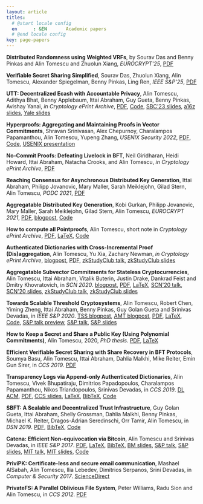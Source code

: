 ```yaml
---
layout: article
titles:
  # @start locale config
  en      : &EN       Academic papers
  # @end locale config
key: page-papers
---
```


**Distributed Randomness using Weighted VRFs**, by Sourav Das and Benny Pinkas and Alin Tomescu and Zhuolun Xiang, _EUROCRYPT'25_, <a class="button button--success button--rounded button--sm" href="https://eprint.iacr.org/2024/198"><i class="fas fa-download"></i>PDF</a>

**Verifiable Secret Sharing Simplified**, Sourav Das, Zhuolun Xiang, Alin Tomescu, Alexander Spiegelman, Benny Pinkas, Ling Ren, _IEEE S&P'25_, <a class="button button--success button--rounded button--sm" href="https://eprint.iacr.org/2023/1196.pdf"><i class="fas fa-download"></i>PDF</a>

**UTT: Decentralized Ecash with Accountable Privacy**, Alin Tomescu, Adithya Bhat, Benny Applebaum, Ittai Abraham, Guy Gueta, Benny Pinkas, Avishay Yanai, _in Cryptology ePrint Archive_, <a class="button button--success button--rounded button--sm" href="https://eprint.iacr.org/2022/452.pdf"><i class="fas fa-download"></i>PDF</a>, [Code](https://github.com/definitelyNotFBI/utt), [SBC'23 slides](https://docs.google.com/presentation/d/1gROYWWXabwqbxFVGLV4KKOMuQbmvoGjqo502I0W6W7Q/edit#slide=id.g277ae8ab1df_0_0), [a16z slides](https://docs.google.com/presentation/d/1frfS8K7RIDQIej4-pz9YSta5dH7dboyTssnvpIjpIHo/edit?usp=sharing), [Yale slides](https://docs.google.com/presentation/d/1WW7qqnM8GCX7x8pLGk2IbB1xc1TZPO6jTCtRmXYpbfY/edit?usp=sharing)

**Hyperproofs: Aggregating and Maintaining Proofs in Vector Commitments**, Shravan Srinivasan, Alex Chepurnoy, Charalampos Papamanthou, Alin Tomescu, Yupeng Zhang, _USENIX Security 2022_, <a class="button button--success button--rounded button--sm" href="https://eprint.iacr.org/2021/599.pdf"><i class="fas fa-download"></i>PDF</a>, [Code](https://github.com/hyperproofs/hyperproofs), [USENIX presentation](https://www.usenix.org/conference/usenixsecurity22/presentation/srinivasan)

**No-Commit Proofs: Defeating Livelock in BFT**, Neil Giridharan, Heidi Howard, Ittai Abraham, Natacha Crooks, and Alin Tomescu, _in Cryptology ePrint Archive_, <a class="button button--success button--rounded button--sm" href="https://eprint.iacr.org/2021/1308.pdf"><i class="fas fa-download"></i>PDF</a>

**Reaching Consensus for Asynchronous Distributed Key Generation**, Ittai Abraham, Philipp Jovanovic, Mary Maller, Sarah Meiklejohn, Gilad Stern, Alin Tomescu, _PODC 2021_, <a class="button button--success button--rounded button--sm" href="https://arxiv.org/abs/2102.09041"><i class="fas fa-download"></i>PDF</a>

**Aggregatable Distributed Key Generation**, Kobi Gurkan, Philipp Jovanovic, Mary Maller, Sarah Meiklejohn, Gilad Stern, Alin Tomescu, _EUROCRYPT 2021_, <a class="button button--success button--rounded button--sm" href="https://eprint.iacr.org/2021/005.pdf"><i class="fas fa-download"></i>PDF</a>, [blogpost](https://www.benthamsgaze.org/2021/03/24/aggregatable-distributed-key-generation/), [Code](https://github.com/kobigurk/aggregatable-dkg)

**How to compute all Pointproofs**, Alin Tomescu, short note in _Cryptology ePrint Archive_, <a class="button button--success button--rounded button--sm" href="https://eprint.iacr.org/2020/1516.pdf"><i class="fas fa-download"></i>PDF</a>, [LaTeX](https://github.com/alinush/pointproofs-note), [Code](https://github.com/alinush/libvectcom)

**Authenticated Dictionaries with Cross-Incremental Proof (Dis)aggregation**, Alin Tomescu, Yu Xia, Zachary Newman, _in Cryptology ePrint Archive_, [blogpost](/2020/11/26/Authenticated-Dictionaries-with-Cross-Incremental-Proof-Disaggregation.html), <a class="button button--success button--rounded button--sm" href="https://eprint.iacr.org/2020/1239.pdf"><i class="fas fa-download"></i>PDF</a>, [zkStudyClub talk](https://www.youtube.com/watch?v=PrgeQJioCI8), [zkStudyClub slides](https://github.com/alinush/authdict-talk/blob/zkstudyclub/talk.pdf)

**Aggregatable Subvector Commitments for Stateless Cryptocurrencies**, Alin Tomescu, Ittai Abraham, Vitalik Buterin, Justin Drake, Dankrad Feist and Dmitry Khovratovich, in _SCN 2020_. [blogpost](https://alinush.github.io/2020/05/06/aggregatable-subvector-commitments-for-stateless-cryptocurrencies.html), <a class="button button--success button--rounded button--sm" href="http://eprint.iacr.org/2020/527.pdf"><i class="fas fa-download"></i>PDF</a>, [LaTeX](https://github.com/alinush/asvc-paper), [SCN'20 talk](https://www.youtube.com/watch?v=Yzs6DEVFTLM), [SCN'20 slides](https://github.com/alinush/asvc-talk/blob/scn2020/talk.pdf), [zkStudyClub talk](https://www.youtube.com/watch?v=KGRnpjPjduI), [zkStudyClub slides](https://github.com/alinush/asvc-talk/blob/zkstudyclub/talk.pdf)

**Towards Scalable Threshold Cryptosystems**, Alin Tomescu, Robert Chen, Yiming Zheng, Ittai Abraham, Benny Pinkas, Guy Golan Gueta and Srinivas Devadas, in _IEEE S&amp;P 2020_. [TSS blogpost](/2020/03/12/scalable-bls-threshold-signatures.html), [AMT blogpost](https://alinush.github.io/2020/03/12/towards-scalable-vss-and-dkg.html), <a class="button button--success button--rounded button--sm" href="papers/dkg-sp2020.pdf"><i class="fas fa-download"></i>PDF</a>, [LaTeX](https://www.github.com/alinush/dkg-paper), [Code](https://www.github.com/alinush/libpolycrypto), [S&P talk preview](https://www.youtube.com/watch?v=LCCKKcnVnWU), [S&P talk](https://www.youtube.com/watch?v=K9JfFS8Y-L4), [S&P slides](https://docs.google.com/presentation/d/1szSvKLMjgk66Utea9okhlAAkKEGls21i15XMi5BvdXY/edit?usp=sharing)

**How to Keep a Secret and Share a Public Key (Using Polynomial Commitments)**, Alin Tomescu, 2020, _PhD thesis_. <a class="button button--success button--rounded button--sm" href="https://github.com/alinush/phd-thesis/raw/master/main.pdf"><i class="fas fa-download"></i>PDF</a>, [LaTeX](https://www.github.com/alinush/phd-thesis)

**Efficient Verifiable Secret Sharing with Share Recovery in BFT Protocols**, Soumya Basu, Alin Tomescu, Ittai Abraham, Dahlia Malkhi, Mike Reiter, Emin Gun Sirer, in _CCS 2019_. <a class="button button--success button--rounded button--sm" href="https://dl.acm.org/doi/pdf/10.1145/3319535.3354207"><i class="fas fa-download"></i>PDF</a>

**Transparency Logs via Append-only Authenticated Dictionaries**, Alin Tomescu, Vivek Bhupatiraju, Dimitrios Papadopoulos, Charalampos Papamanthou, Nikos Triandopoulos, Srinivas Devadas, in _CCS 2019_. [DL ACM](https://dl.acm.org/citation.cfm?id=3345652), <a class="button button--success button--rounded button--sm" href="https://eprint.iacr.org/2018/721.pdf"><i class="fas fa-download"></i>PDF</a>, [CCS slides](https://docs.google.com/presentation/d/1EihBSl5jVhbRq4sWao652KYz2YeVUyS8UYIsWWR1pWU/edit?usp=sharing), [LaTeX](https://github.com/alinush/aad-paper), [BibTeX](papers/aad-ccs2019.bib), [Code](https://github.com/alinush/libaad-ccs2019)

**SBFT: A Scalable and Decentralized Trust Infrastructure**, Guy Golan Gueta, Ittai Abraham, Shelly Grossman, Dahlia Malkhi, Benny Pinkas, Michael K. Reiter, Dragos-Adrian Seredinschi, Orr Tamir, Alin Tomescu, in _DSN 2019_. <a class="button button--success button--rounded button--sm" href="https://arxiv.org/pdf/1804.01626.pdf"><i class="fas fa-download"></i>PDF</a>, [BibTeX](papers/sbft-dsn2019.bib), [Code](https://github.com/vmware/concord-bft)

**Catena: Efficient Non-equivocation via Bitcoin**, Alin Tomescu and Srinivas Devadas, in _IEEE S&P 2017_. <a class="button button--success button--rounded button--sm" href="papers/catena-sp2017.pdf"><i class="fas fa-download"></i>PDF</a>, [LaTeX](https://www.github.com/alinush/catena-paper), [BibTeX](papers/catena-sp2017.bib), [BM slides](https://docs.google.com/presentation/d/1Pkbze2WU6RpcppGBpH2dOob1-1uYOrGF2GUPOJ59uII), [S&P talk](https://www.youtube.com/watch?v=Xz12PbLSeVc), [S&P slides](papers/catena-sp2017-slides.pdf), [MIT talk](https://www.youtube.com/watch?v=CCeq5PChvuk), [MIT slides](https://docs.google.com/presentation/d/1rnME2st1mapEjxayApmsaIK56t9P80kij5VXAZMDvcM/edit?usp=sharing), [Code](https://www.github.com/alinush/catena-java)

**PriviPK: Certificate-less and secure email communication**, Mashael AlSabah, Alin Tomescu, Ilia Lebedev, Dimitrios Serpanos, Srini Devadas, in _Computer & Security 2017_. [ScienceDirect](https://www.sciencedirect.com/science/article/pii/S0167404817300834)

**PrivateFS: A Parallel Oblivious File System**, Peter Williams, Radu Sion and Alin Tomescu, in _CCS 2012_. <a class="button button--success button--rounded button--sm" href="papers/privatefs-ccs2012.pdf"><i class="fas fa-download"></i>PDF</a>
